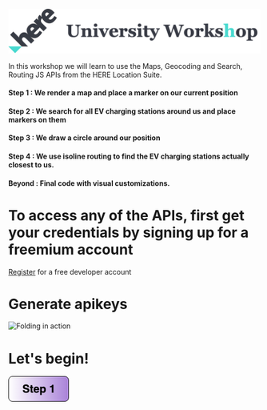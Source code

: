 ![HERE Logo](img/hereWsLogo.png) 

In this workshop we will learn to use the Maps, Geocoding and Search, Routing JS APIs from the HERE Location Suite.

#### Step 1 : We render a map and place a marker on our current position
#### Step 2 : We search for all EV charging stations around us and place markers on them
#### Step 3 : We draw a circle around our position
#### Step 4 : We use isoline routing to find the EV charging stations actually closest to us.
#### Beyond : Final code with visual customizations.

# To access any of the APIs, first get your credentials by signing up for a freemium account

[Register](https://developer.here.com/events/community-germany) for a free developer account</br>

# Generate apikeys
![Folding in action](img/RegistrationGif.gif)

# Let's begin!

[![Foo](img/s1.png)](Step1.md) 






